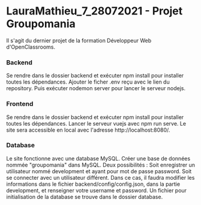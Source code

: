 # LauraMathieu_7_28072021 - Projet Groupomania #

Il s'agit du dernier projet de la formation Développeur Web d'OpenClassrooms.

### Backend ###
Se rendre dans le dossier backend et exécuter npm install pour installer toutes les dépendances.
Ajouter le ficher .env reçu avec le lien du repository.
Puis exécuter nodemon server pour lancer le serveur nodejs.

### Frontend ###
Se rendre dans le dossier backend et exécuter npm install pour installer toutes les dépendances.
Lancer le serveur vuejs avec npm run serve. Le site sera accessible en local avec l'adresse http://localhost:8080/.

### Database ###
Le site fonctionne avec une database MySQL.
Créer une base de données nommée "groupomania" dans MySQL.
Deux possibilités :
Soit enregistrer un utilisateur nommé development et ayant pour mot de passe password.
Soit se connecter avec un utilisateur différent. Dans ce cas, il faudra modifier les informations dans le fichier backend/config/config.json, dans la partie development, et renseigner votre username et password.
Un fichier pour initialisation de la database se trouve dans le dossier database.
